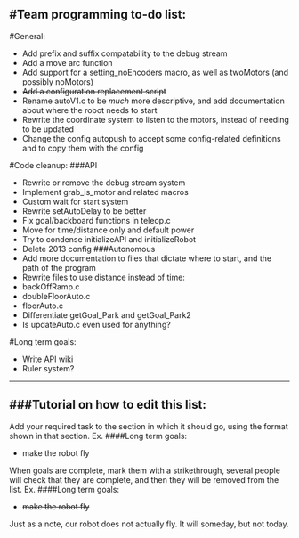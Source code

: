 #Team programming to-do list:
----------------------------

#General:

* Add prefix and suffix compatability to the debug stream
* Add a move arc function
* Add support for a setting_noEncoders macro, as well as twoMotors (and possibly noMotors)
* ~~Add a configuration replacement script~~
* Rename autoV1.c to be *much* more descriptive, and add documentation about where the robot needs to start
* Rewrite the coordinate system to listen to the motors, instead of needing to be updated
* Change the config autopush to accept some config-related definitions and to copy them with the config

#Code cleanup:
###API
* Rewrite or remove the debug stream system
* Implement grab_is_motor and related macros
* Custom wait for start system
* Rewrite setAutoDelay to be better
* Fix goal/backboard functions in teleop.c
* Move for time/distance only and default power
* Try to condense initializeAPI and initializeRobot
* Delete 2013 config
###Autonomous
* Add more documentation to files that dictate where to start, and the path of the program
* Rewrite files to use distance instead of time:
 * backOffRamp.c
 * doubleFloorAuto.c
 * floorAuto.c
* Differentiate getGoal_Park and getGoal_Park2
* Is updateAuto.c even used for anything?

#Long term goals:
* Write API wiki
* Ruler system?

--------------------
###Tutorial on how to edit this list:
-------------------------
Add your required task to the section in which it should go, using the format shown in that section.
Ex.
####Long term goals:
* make the robot fly

When goals are complete, mark them with a strikethrough, several people will check that they are complete,
and then they will be removed from the list.
Ex.
####Long term goals:
* ~~make the robot fly~~

Just as a note, our robot does not actually fly. It will someday, but not today.